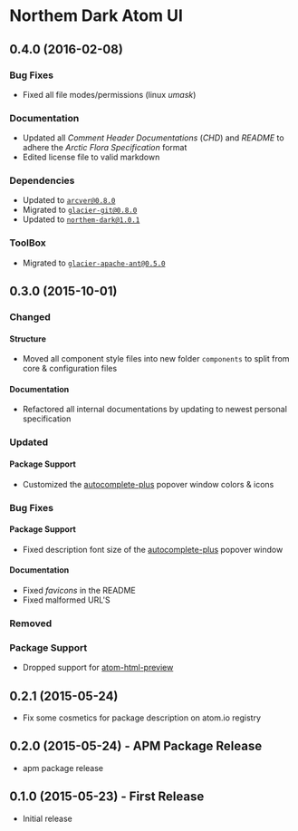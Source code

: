 Northem Dark Atom UI
====================

## 0.4.0 (2016-02-08)
### Bug Fixes
  - Fixed all file modes/permissions (linux *umask*)

### Documentation
  - Updated all *Comment Header Documentations* (*CHD*) and *README* to adhere the *Arctic Flora Specification* format
  - Edited license file to valid markdown

### Dependencies
  - Updated to [`arcver@0.8.0`](https://github.com/arcticicestudio/arcver)
  - Migrated to [`glacier-git@0.8.0`](https://github.com/arcticicestudio/glacier-git)
  - Updated to [`northem-dark@1.0.1`](https://github.com/arcticicestudio/northem-dark)

### ToolBox
  - Migrated to [`glacier-apache-ant@0.5.0`](https://github.com/arcticicestudio/glacier-apache-ant)

## 0.3.0 (2015-10-01)
### Changed
#### Structure
  * Moved all component style files into new folder `components` to split from core & configuration files

#### Documentation
  * Refactored all internal documentations by updating to newest personal specification

### Updated
#### Package Support
  * Customized the [autocomplete-plus](https://atom.io/packages/autocomplete-plus) popover window colors & icons

### Bug Fixes
#### Package Support
  * Fixed description font size of the [autocomplete-plus](https://atom.io/packages/autocomplete-plus) popover window

#### Documentation
  * Fixed _favicons_ in the README
  * Fixed malformed URL'S

### Removed
### Package Support
  * Dropped support for [atom-html-preview](https://atom.io/packages/atom-html-preview)

## 0.2.1 (2015-05-24)
  * Fix some cosmetics for package description on atom.io registry

## 0.2.0 (2015-05-24) - APM Package Release
  * apm package release

## 0.1.0 (2015-05-23) - First Release
* Initial release

